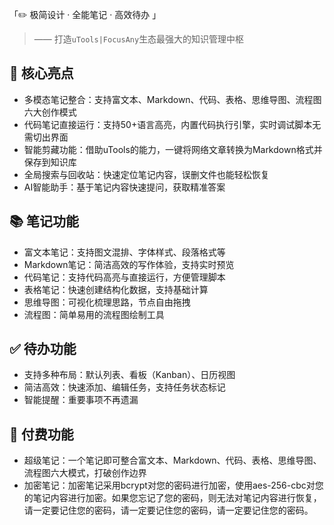 「✏️ 极简设计 · 全能笔记 · 高效待办 」

> —— 打造`uTools|FocusAny`生态最强大的知识管理中枢

## 🌟 核心亮点

- 多模态笔记整合：支持富文本、Markdown、代码、表格、思维导图、流程图六大创作模式
- 代码笔记直接运行：支持50+语言高亮，内置代码执行引擎，实时调试脚本无需切出界面
- 智能剪藏功能：借助uTools的能力，一键将网络文章转换为Markdown格式并保存到知识库
- 全局搜索与回收站：快速定位笔记内容，误删文件也能轻松恢复
- AI智能助手：基于笔记内容快速提问，获取精准答案

## 📚 笔记功能

- 富文本笔记：支持图文混排、字体样式、段落格式等
- Markdown笔记：简洁高效的写作体验，支持实时预览
- 代码笔记：支持代码高亮与直接运行，方便管理脚本
- 表格笔记：快速创建结构化数据，支持基础计算
- 思维导图：可视化梳理思路，节点自由拖拽
- 流程图：简单易用的流程图绘制工具

## ✅ 待办功能
- 支持多种布局：默认列表、看板（Kanban）、日历视图
- 简洁高效：快速添加、编辑任务，支持任务状态标记
- 智能提醒：重要事项不再遗漏

## 🔮 付费功能
- 超级笔记：一个笔记即可整合富文本、Markdown、代码、表格、思维导图、流程图六大模式，打破创作边界
- 加密笔记：加密笔记采用bcrypt对您的密码进行加密，使用aes-256-cbc对您的笔记内容进行加密。如果您忘记了您的密码，则无法对笔记内容进行恢复，请一定要记住您的密码，请一定要记住您的密码，请一定要记住您的密码。